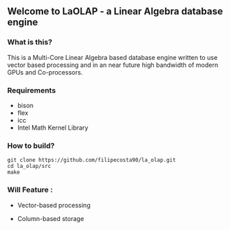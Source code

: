 ## Welcome to LaOLAP - a Linear Algebra database engine

### What is this?

This is a Multi-Core Linear Algebra based database engine written to use vector based processing and in an near future high bandwidth of modern GPUs and Co-processors.

### Requirements
* bison
* flex
* icc 
* Intel Math Kernel Library 

### How to build?

```
git clone https://github.com/filipecosta90/la_olap.git
cd la_olap/src
make
```

### Will Feature :

  *  Vector-based processing  
	
  * Column-based storage  

